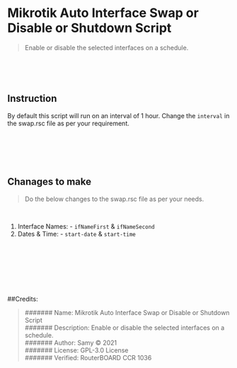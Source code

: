 # Mikrotik Auto Interface Swap or Disable or Shutdown Script
>Enable or disable the selected interfaces on a schedule.

<br/>
<br/>
<br/>

## Instruction
By default this script will run on an interval of 1 hour. Change the `interval` in the swap.rsc file as per your requirement.

<br/>
<br/>
<br/>
<br/>

## Chanages to make
>Do the below changes to the swap.rsc file as per your needs.

<br/>

  1. Interface Names:
    - `ifNameFirst` & `ifNameSecond`
  2. Dates & Time:
    - `start-date` & `start-time`

<br/>
<br/>
<br/>
<br/>
<br/>
<br/>

##Credits:

> ####### Name: Mikrotik Auto Interface Swap or Disable or Shutdown Script<br/>
> ####### Description: Enable or disable the selected interfaces on a schedule.<br/>
> ####### Author: Samy © 2021<br/>
> ####### License: GPL-3.0 License<br/>
> ####### Verified: RouterBOARD CCR 1036<br/>

